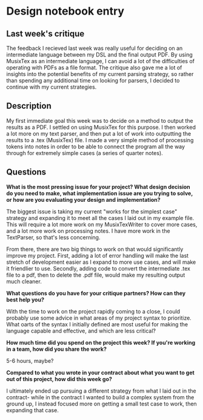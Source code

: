 # Design notebook entry

## Last week's critique

The feedback I recieved last week was really useful for deciding on an intermediate language between my DSL and the final output PDF. By using MusixTex as an intermediate language, I can avoid a lot of the difficulties of operating with PDFs as a file format. The critique also gave me a lot of insights into the potential benefits of my current parsing strategy, so rather than spending any additional time on looking for parsers, I decided to continue with my current strategies. 

## Description

My first immediate goal this week was to decide on a method to output the results as a PDF. I settled on using MusixTex for this purpose. I then worked a lot more on my text parser, and then put a lot of work into outputting the results to a .tex (MusixTex) file. I made a very simple method of processing tokens into notes in order to be able to connect the program all the way through for extremely simple cases (a series of quarter notes). 

## Questions

**What is the most pressing issue for your project? What design decision do
you need to make, what implementation issue are you trying to solve, or how
are you evaluating your design and implementation?**

The biggest issue is taking my current "works for the simplest case" strategy and expanding it to meet all the cases I laid out in my example file. This will require a lot more work on my MusixTexWriter to cover more cases, and a lot more work on processing notes. I have more work in the TextParser, so that's less concerning.

From there, there are two big things to work on that would significantly improve my project. First, adding a lot of error handling will make the last stretch of development easier as I expand to more use cases, and will make it friendlier to use. Secondly, adding code to convert the intermediate .tex file to a pdf, then to delete the .pdf file, would make my resulting output much cleaner.

**What questions do you have for your critique partners? How can they best help
you?**

With the time to work on the project rapidly coming to a close, I could probably use some advice in what areas of my project syntax to prioritize. What oarts of the syntax I initially defined are most useful for making the language capable and effective, and which are less critical?

**How much time did you spend on the project this week? If you're working in a
team, how did you share the work?**

5-6 hours, maybe?

**Compared to what you wrote in your contract about what you want to get out of this
project, how did this week go?**

I ultimately ended up pursuing a different strategy from what I laid out in the contract- while in the contract I wanted to build a complex system from the ground up, I instead focused more on getting a small test case to work, then expanding that case.
